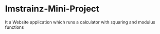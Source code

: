 # Imstrainz-Mini-Project

It a Website application which runs a calculator with squaring and modulus functions 
